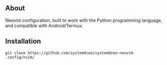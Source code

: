 ## About
Neovim configuration, built to work with the Python programming language, and compatible with Android/Termux.

<!--### Plugins list:
[alpha-nvim](https://github.com/goolord/alpha-nvim)
[bufferline](https://github.com/akinsho/bufferline.nvim)
[comment](https://github.com/numToStr/Comment.nvim)
[conform](https://github.com/stevearc/conform.nvim)
[gitsigns](https://github.com/lewis6991/gitsigns.nvim)
[hop](https://github.com/hadronized/hop.nvim)
[inc-rename](https://github.com/smjonas/inc-rename.nvim)
[indent-blankline](https://github.com/lukas-reineke/indent-blankline.nvim)
[lualine](https://github.com/nvim-lualine/lualine.nvim)
[luasnips](https://github.com/L3MON4D3/LuaSnip)
[mason](https://github.com/williamboman/mason.nvim)
[neo-tree](https://github.com/nvim-neo-tree/neo-tree.nvim)
[nvim-autopairs](https://github.com/windwp/nvim-autopairs)
[nvim-cmp](https://github.com/hrsh7th/nvim-cmp)
[nvim-dap](https://github.com/mfussenegger/nvim-dap)
[nvim-lint](https://github.com/mfussenegger/nvim-lint)
[nvim-lspconfig](https://github.com/neovim/nvim-lspconfig)
[nvim-treesitter](https://github.com/nvim-treesitter/nvim-treesitter)
[nvim-ts-autotag](https://github.com/windwp/nvim-ts-autotag)
[project](https://github.com/ahmedkhalf/project.nvim)
[telescope](https://github.com/nvim-telescope/telescope.nvim)
[toggleterm](https://github.com/akinsho/toggleterm.nvim)
[venvselector](https://github.com/linux-cultist/venv-selector.nvim)
[vim-fugitive](https://github.com/tpope/vim-fugitive)
[vim-illuminate](https://github.com/RRethy/vim-illuminate)
[which-key](https://github.com/folke/which-key.nvim)
-->
## Installation
```console
git clone https://github.com/systemdceo/systemdceo-neovim .config/nvim/
```
